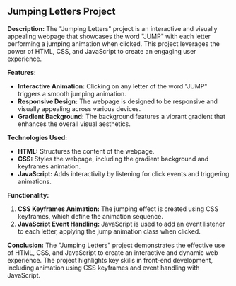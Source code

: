 ## Jumping Letters Project

**Description:**
The "Jumping Letters" project is an interactive and visually appealing webpage that showcases the word "JUMP" with each letter performing a jumping animation when clicked. This project leverages the power of HTML, CSS, and JavaScript to create an engaging user experience.

**Features:**
- **Interactive Animation:** Clicking on any letter of the word "JUMP" triggers a smooth jumping animation.
- **Responsive Design:** The webpage is designed to be responsive and visually appealing across various devices.
- **Gradient Background:** The background features a vibrant gradient that enhances the overall visual aesthetics.

**Technologies Used:**
- **HTML:** Structures the content of the webpage.
- **CSS:** Styles the webpage, including the gradient background and keyframes animation.
- **JavaScript:** Adds interactivity by listening for click events and triggering animations.

**Functionality:**
1. **CSS Keyframes Animation:** The jumping effect is created using CSS keyframes, which define the animation sequence.
2. **JavaScript Event Handling:** JavaScript is used to add an event listener to each letter, applying the jump animation class when clicked.

**Conclusion:**
The "Jumping Letters" project demonstrates the effective use of HTML, CSS, and JavaScript to create an interactive and dynamic web experience. The project highlights key skills in front-end development, including animation using CSS keyframes and event handling with JavaScript.
